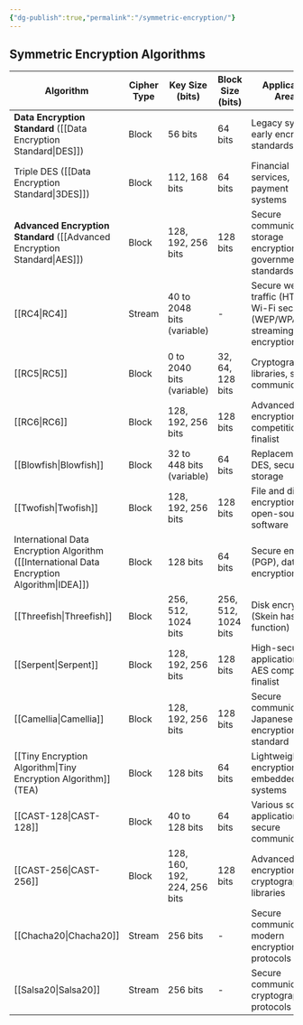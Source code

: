 ```yaml
---
{"dg-publish":true,"permalink":"/symmetric-encryption/"}
---
```


## Symmetric Encryption Algorithms

| **Algorithm**                                                                               | **Cipher Type** | **Key Size (bits)**          | **Block Size (bits)** | **Application Areas**                                                      |
| ------------------------------------------------------------------------------------------- | --------------- | ---------------------------- | --------------------- | -------------------------------------------------------------------------- |
| **Data Encryption Standard** ([[Data Encryption Standard\|DES]])                            | Block           | 56 bits                      | 64 bits               | Legacy systems, early encryption standards                                 |
| Triple DES ([[Data Encryption Standard\|3DES]])                                             | Block           | 112, 168 bits                | 64 bits               | Financial services, payment systems                                        |
| **Advanced Encryption Standard** ([[Advanced Encryption Standard\|AES]])                    | Block           | 128, 192, 256 bits           | 128 bits              | Secure communications, storage encryption, government standards            |
| [[RC4\|RC4]]                                                                                     | Stream          | 40 to 2048 bits (variable)   | -                     | Secure web traffic (HTTPS), Wi-Fi security (WEP/WPA), streaming encryption |
| [[RC5\|RC5]]                                                                                     | Block           | 0 to 2040 bits (variable)    | 32, 64, 128 bits      | Cryptographic libraries, secure communication                              |
| [[RC6\|RC6]]                                                                                     | Block           | 128, 192, 256 bits           | 128 bits              | Advanced encryption, AES competition finalist                              |
| [[Blowfish\|Blowfish]]                                                                                | Block           | 32 to 448 bits (variable)    | 64 bits               | Replacement for DES, secure storage                                        |
| [[Twofish\|Twofish]]                                                                                 | Block           | 128, 192, 256 bits           | 128 bits              | File and disk encryption, open-source software                             |
| International Data Encryption Algorithm ([[International Data Encryption Algorithm\|IDEA]]) | Block           | 128 bits                     | 64 bits               | Secure email (PGP), data encryption                                        |
| [[Threefish\|Threefish]]                                                                               | Block           | 256, 512, 1024 bits          | 256, 512, 1024 bits   | Disk encryption (Skein hash function)                                      |
| [[Serpent\|Serpent]]                                                                                 | Block           | 128, 192, 256 bits           | 128 bits              | High-security applications, AES competition finalist                       |
| [[Camellia\|Camellia]]                                                                                | Block           | 128, 192, 256 bits           | 128 bits              | Secure communications, Japanese encryption standard                        |
| [[Tiny Encryption Algorithm\|Tiny Encryption Algorithm]] (TEA)                                                         | Block           | 128 bits                     | 64 bits               | Lightweight encryption, embedded systems                                   |
| [[CAST-128\|CAST-128]]                                                                                | Block           | 40 to 128 bits               | 64 bits               | Various software applications, secure communications                       |
| [[CAST-256\|CAST-256]]                                                                                | Block           | 128, 160, 192, 224, 256 bits | 128 bits              | Advanced encryption, cryptographic libraries                               |
| [[Chacha20\|Chacha20]]                                                                                | Stream          | 256 bits                     | -                     | Secure communications, modern encryption protocols                         |
| [[Salsa20\|Salsa20]]                                                                                 | Stream          | 256 bits                     | -                     | Secure communications, cryptographic protocols                             |
